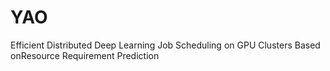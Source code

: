 # YAO
Efficient Distributed Deep Learning Job Scheduling on GPU Clusters Based onResource Requirement Prediction
